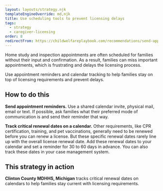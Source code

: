 ```yaml
---
layout: layouts/strategy.njk
templateEngineOverride: md,njk
title: Use scheduling tools to prevent licensing delays
tags:
  - strategy
  - caregiver-licensing
order: 8
redirectFrom: https://childwelfareplaybook.com/recommendations/send-appointment-reminders/
---
```


Home study and inspection appointments are often scheduled for families without their input and confirmation. As a result, families can miss important appointments, which is frustrating and delays the licensing process.

Use appointment reminders and calendar tracking to help families stay on top of licensing requirements and prevent delays.

## How to do this

**Send appointment reminders.** Use a shared calendar invite, physical mail, email or text. If possible, ask families what their preferred mode of communication is and send their reminder that way.

**Track critical renewal dates on a calendar.** Other requirements, like CPR certification, training, and pet vaccinations, generally need to be renewed before you can renew a license. But these specific renewal dates rarely line up with the overall license renewal date. Add these renewal dates to your calendar and set a reminder for 30 to 60 days in advance. You can also track these dates in your case management system.

## This strategy in action

**Clinton County MDHHS, Michigan** tracks critical renewal dates on calendars to help families stay current with licensing requirements.
